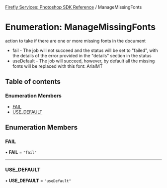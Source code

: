 [Firefly Services: Photoshop SDK Reference](../index.md) / ManageMissingFonts

# Enumeration: ManageMissingFonts

action to take if there are one or more missing fonts in the document

* fail - The job will not succeed and the status will be set to "failed", with the details of the error provided in the "details" section in the status
* useDefault - The job will succeed, however, by default all the missing fonts will be replaced with this font: ArialMT

## Table of contents

### Enumeration Members

- [FAIL](ManageMissingFonts.md#fail)
- [USE\_DEFAULT](ManageMissingFonts.md#use_default)

## Enumeration Members

### FAIL

• **FAIL** = ``"fail"``

___

### USE\_DEFAULT

• **USE\_DEFAULT** = ``"useDefault"``
